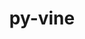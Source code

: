 ---
title: "py-vine"
layout: cache
categories: [package, v0.21.1]
meta: {"versions": ["5.0.0"], "compilers": ["gcc@=7.5.0"], "oss": ["ubuntu18.04"], "platforms": ["linux"], "targets": ["x86_64_v3"], "stacks": ["radiuss", "root"], "num_specs": 1, "num_specs_by_stack": {"root": 1, "radiuss": 1}}
spec_details: [{"hash": "7cewexy7iuwmxcv76vwplg3wgq4fk4h5", "compiler": "gcc@=7.5.0", "versions": ["5.0.0"], "os": "ubuntu18.04", "platform": "linux", "target": "x86_64_v3", "variants": ["build_system=python_pip"], "stacks": ["root", "radiuss"], "size": "-", "tarball": "https://binaries.spack.io/releases/v0.21.1/build_cache/linux-ubuntu18.04-x86_64_v3/gcc-7.5.0/py-vine-5.0.0/linux-ubuntu18.04-x86_64_v3-gcc-7.5.0-py-vine-5.0.0-7cewexy7iuwmxcv76vwplg3wgq4fk4h5.spack"}]
---